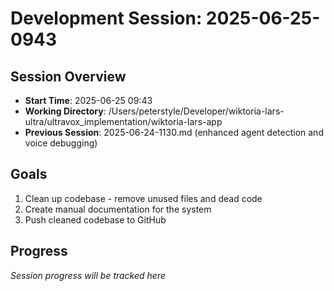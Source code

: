 # Development Session: 2025-06-25-0943

## Session Overview
- **Start Time**: 2025-06-25 09:43
- **Working Directory**: /Users/peterstyle/Developer/wiktoria-lars-ultra/ultravox_implementation/wiktoria-lars-app
- **Previous Session**: 2025-06-24-1130.md (enhanced agent detection and voice debugging)

## Goals
1. Clean up codebase - remove unused files and dead code
2. Create manual documentation for the system
3. Push cleaned codebase to GitHub

## Progress
*Session progress will be tracked here*